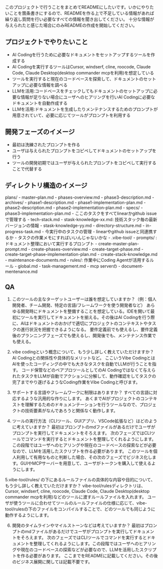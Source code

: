 このプロジェクトで行うことをまとめてREADMEにしたいです。いかにやりたいことを箇条書きにするので、READMEを作る上で不足している情報があれば繰り返し質問を行い必要なすべての情報を聞き出してください。
十分な情報が与えられたと感じた場合にのみREADMEの作成を開始してください。

## プロジェクトでやりたいこと
- AI Codingを行うために必要なドキュメントをセットアップするツールを作成する
- AI Codingを実行するツールはCursor, windserf, cline, roocode, Claude Code, Claude Desktop(desktop commander mcpを利用)を想定している
- ツールを実行すると現在のコードベースを探索して、ドキュメントのセットアップに必要な情報を調べる
- LLMを活用:コードベースをチェックしてもドキュメントのセットアップに必要な情報が足りない場合にユーザへのヒアリングを行いAI Codingに必要なドキュメントを自動作成する
- LLMを活用:ドキュメントを生成したりメンテナンスするためのプロンプトが用意されていて、必要に応じてツールがプロンプトを利用する

## 開発フェーズのイメージ
- 最初は洗練されたプロンプトを作る
- ユーザは与えられたプロンプトをコピペしてドキュメントのセットアップを行う
- ツールの開発初期ではユーザが与えられたプロンプトをコピペして実行することで代替する

## ディレクトリ構造のイメージ
plans/
		- master–plan.md
		- phases-overview.md
		- phase3-description.md
		- archives/
			- phase1-description.md
			- phase1-implementation-plan.md
			- phase2-description.md
			- phase2-implementation-plan.md
	- specs/
		- phase3-implementation-plan.md
			- ここのタスクをすべてlinearかgithub issueで管理する
		- tech-stack.md
		- stask-knowledge-xx.md: 技術スタック毎の最新バージョンの情報
		- stask-knowledge-yy.md
		- directory-structure.md
		- in-progress-task.md
			- 今実行中のタスクの管理
			- linearやgithub issueと同連携するか
			- タスクの作業メモにすればいいんじゃないかな
	- .vibe-tool/
		- prompts/ : ドキュメント整理において実行するプロンプト
			- create-master-plan-prompt.md
			- create-phases-overview.md
			- create-target-phase.md
			- create-target-phase-implementation-plan.md
			- create-stack-knowledge.md
			- maintenance-documents.md
		- rules/: 作業中にCoding Agentが活用するルール
			- global.md
			- task-management.md
				- mcp serverの
			- document-mentenance.md

## QA
1. このツールの主なターゲットユーザーは誰を想定していますか？（例：個人開発者、チーム開発、特定の言語/フレームワークを使う開発者など）
あらゆる開発時にドキュメントを整備することを想定している。IDEを開いて最初にツールを実行してドキュメントを揃える。その後はAI Codingを行う際に、AIはドキュメントのおかげで適切にプロジェクトのコンテキストやタスクの進行状況を把握できるようになる。
要件定義前でも使えるし、要件定義後のプランニングフェーズでも使えるし、開発後でも、メンテナンス作業でも使える。

2. vibe codingという概念について、もう少し詳しく教えていただけますか？AI Codingとの関係性や具体的なメリットなど。
ここいうVibe CodingとはAIを使ったコーディングの中でも大きなタスクを自動でLLMが行うことを指す。
コード保管などのペアプロツールとしてのAI Codingではなくて与えられたタスクをLLMが自動でアクションに分解して、動作確認をしてタスクの完了までやり遂げるようなCoding作業をVibe Codingと呼びます。

3. サポートする言語やフレームワークに制限はありますか？
すべての言語に対応するような汎用的な作りにします。
あくまでAIがプロジェクトのコンテキストを理解するためのドキュメンテーションを行うツールなので、プロジェクトの技術要素がなんであろうと関係なく動作します。

4. ツールの実行方法（CLIツール、GUIアプリ、VSCode拡張など）はどのように考えていますか？
最初はプロンプトのmdファイルがあるだけでユーザがプロンプトを実行してドキュメントをそろえます。
次のフェーズではCLIツールでコマンドを実行するとドキュメントを整理してくれるようにします。この段階ではユーザへのヒアリングや現在のコードベースの探索などが必要なので、LLMを活用したスクリプトを作る必要があります。
このツールを個人利用して有用なものと判断した場合、その次のフェーズでビジネス化します。GUIやMCPサーバーを用意して、ユーザがトークンを購入して使えるようにします。

5.vibe-tool/rules/ の下にあるルールファイルの具体的な内容や目的について、もう少し詳しく教えていただけますか？
vibe-tool/rulesディレクトリは、Cursor, windserf, cline, roocode, Claude Code, Claude Desktop(desktop commander mcpを利用)などのツールに渡すルールファイルを入れます。
ユーザが使うツールに合わせてツールのルールファイルの仕様に応じて、vibe-tool/rulesの下のファイルをコンパイルすることで、どのツールでも同じように動作するようにします。

6. 開発のタイムラインやマイルストーンなどは考えていますか？
最初はプロンプトのmdファイルがあるだけでユーザがプロンプトを実行してドキュメントをそろえます。
次のフェーズではCLIツールでコマンドを実行するとドキュメントを整理してくれるようにします。この段階ではユーザへのヒアリングや現在のコードベースの探索などが必要なので、LLMを活用したスクリプトを作る必要があります。
ここまでをREADMEに記載してください。その後のビジネス展開に関しては記載不要です。